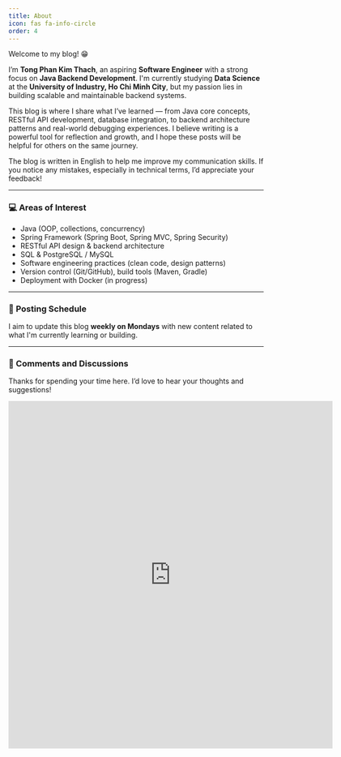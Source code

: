 ```yaml
---
title: About
icon: fas fa-info-circle
order: 4
---
```


Welcome to my blog! 😁

I’m **Tong Phan Kim Thach**, an aspiring **Software Engineer** with a strong focus on **Java Backend Development**. I'm currently studying **Data Science** at the **University of Industry, Ho Chi Minh City**, but my passion lies in building scalable and maintainable backend systems.

This blog is where I share what I’ve learned — from Java core concepts, RESTful API development, database integration, to backend architecture patterns and real-world debugging experiences. I believe writing is a powerful tool for reflection and growth, and I hope these posts will be helpful for others on the same journey.

The blog is written in English to help me improve my communication skills. If you notice any mistakes, especially in technical terms, I’d appreciate your feedback!

---

### 💻 Areas of Interest

- Java (OOP, collections, concurrency)
- Spring Framework (Spring Boot, Spring MVC, Spring Security)
- RESTful API design & backend architecture
- SQL & PostgreSQL / MySQL
- Software engineering practices (clean code, design patterns)
- Version control (Git/GitHub), build tools (Maven, Gradle)
- Deployment with Docker (in progress)

---

### 📅 Posting Schedule

I aim to update this blog **weekly on Mondays** with new content related to what I'm currently learning or building.

---

### 💬 Comments and Discussions

Thanks for spending your time here. I’d love to hear your thoughts and suggestions!

<iframe src="https://forms.gle/DdmAidKFda4MUDfP6" width="640" height="686" frameborder="0" marginheight="0" marginwidth="0">🔃Loading form…</iframe>
